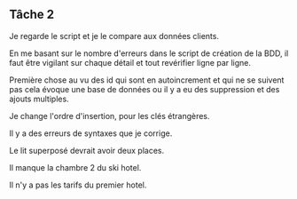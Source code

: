 ## Tâche 2

Je regarde le script et je le compare aux données clients.

En me basant sur le nombre d'erreurs dans le script de création de la BDD, il faut être vigilant sur chaque détail et tout revérifier ligne par ligne.

Première chose au vu des id qui sont en autoincrement et qui ne se suivent pas cela évoque une base de données ou il y a eu des suppression et des ajouts multiples.

Je change l'ordre d'insertion, pour les clés étrangères.

Il y a des erreurs de syntaxes que je corrige.

Le lit superposé devrait avoir deux places.

Il manque la chambre 2 du ski hotel.

Il n'y a pas les tarifs du premier hotel. 

